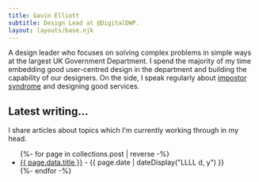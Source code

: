 ```yaml
---
title: Gavin Elliott
subtitle: Design Lead at @DigitalDWP.
layout: layouts/base.njk
---
```


<div class="intro">
A <span class="intro-highlight">design leader</span> who focuses on solving complex problems in simple ways at the largest UK Government Department. I spend the majority of my time <span class="intro-highlight">embedding good user-centred design</span> in the department and <span class="intro-highlight">building the capability</span> of our designers. On the side, I speak regularly about <a href="/imposter-syndrome/">impostor syndrome</a> and designing good services.
</div>

## Latest writing...

I share articles about topics which I'm currently working through in my head.

<ul class="listing">
{%- for page in collections.post | reverse -%}
  <li>
    <a href="{{ page.url }}">{{ page.data.title }}</a> -
    <time datetime="{{ page.date }}">{{ page.date | dateDisplay("LLLL d, y") }}</time>
  </li>
{%- endfor -%}
</ul>
